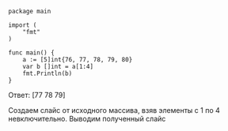 ```Golang
package main

import (
    "fmt"
)

func main() {
    a := [5]int{76, 77, 78, 79, 80}
    var b []int = a[1:4]
    fmt.Println(b)
}
```
Ответ: [77 78 79]

Создаем слайс от исходного массива, взяв элементы с 1 по 4 невключительно. Выводим полученный слайс

